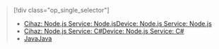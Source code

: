 > [!div class="op_single_selector"]
> * [<span data-ttu-id="08279-101">Cihaz: Node.js Service: Node.js</span><span class="sxs-lookup"><span data-stu-id="08279-101">Device: Node.js Service: Node.js</span></span>](../articles/iot-hub/iot-hub-node-node-schedule-jobs.md)
> * [<span data-ttu-id="08279-102">Cihaz: Node.js Service: C#</span><span class="sxs-lookup"><span data-stu-id="08279-102">Device: Node.js Service: C#</span></span>](../articles/iot-hub/iot-hub-csharp-node-schedule-jobs.md)
> * [<span data-ttu-id="08279-103">Java</span><span class="sxs-lookup"><span data-stu-id="08279-103">Java</span></span>](../articles/iot-hub/iot-hub-java-java-schedule-jobs.md)

